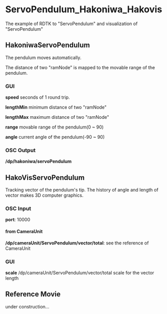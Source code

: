 # ServoPendulum_Hakoniwa_Hakovis

The example of RDTK to "ServoPendulum" and visualization of "ServoPendulum"

## HakoniwaServoPendulum

The pendulum moves automatically.

The distance of two "ramNode" is mapped to the movable range of the pendulum.

### GUI

**speed** seconds of 1 round trip.

**lengthMin** minimum distance of two "ramNode"

**lengthMax** maximum distance of two "ramNode"

**range** movable range of the pendulum(0 ~ 90)

**angle** current angle of the pendulum(-90 ~ 90)

### OSC Output
**/dp/hakoniwa/servoPendulum**

## HakoVisServoPendulum

Tracking vector of the pendulum's tip. The history of angle and length of vector makes 3D computer graphics.

### OSC Input

**port**: 10000

#### from CameraUnit
**/dp/cameraUnit/ServoPendulum/vector/total**: see the reference of CameraUnit


### GUI

**scale** /dp/cameraUnit/ServoPendulum/vector/total scale for the vector length

## Reference Movie

under construction...